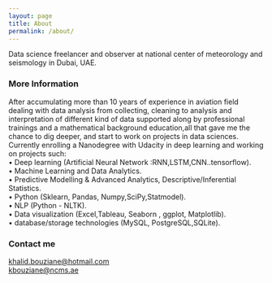 ```yaml
---
layout: page
title: About
permalink: /about/
---
```


Data science freelancer and observer at national center of meteorology and seismology in Dubai, UAE.

### More Information
After accumulating more than 10 years of experience in aviation field dealing with data analysis from collecting, cleaning to analysis and interpretation of different kind of data supported along by professional trainings and a mathematical background education,all that gave me the chance to dig deeper, and start to work on projects in data sciences.
Currently enrolling a Nanodegree with Udacity in deep learning and working on projects such:<br />
• Deep learning (Artificial Neural Network :RNN,LSTM,CNN..tensorflow).<br />
• Machine Learning and Data Analytics.<br />
• Predictive Modelling & Advanced Analytics, Descriptive/Inferential Statistics.<br /> 
• Python (Sklearn, Pandas, Numpy,SciPy,Statmodel).<br /> 
• NLP (Python - NLTK).<br /> 
• Data visualization (Excel,Tableau, Seaborn , ggplot, Matplotlib).<br />
• database/storage technologies (MySQL, PostgreSQL,SQLite).<br />



### Contact me

[khalid.bouziane@hotmail.com](mailto:khalid.bouziane@hotmail.com)<br />
[kbouziane@ncms.ae](mailto:kbouziane@ncms.ae)
